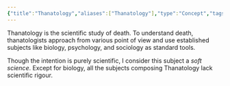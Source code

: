 ```yaml
---
{"title":"Thanatology","aliases":["Thanatology"],"type":"Concept","tags":["subject"],"updated":"2023-04-01T14:41:27+06:00","dg-note-icon":1,"dg-publish":true,"created":"2023-04-01T14:28:40+06:00","dg-path":"Entities/Concepts/Subject/Thanatology.md","permalink":"/entities/concepts/subject/thanatology/","dgPassFrontmatter":true,"noteIcon":1}
---
```


Thanatology is the scientific study of death. To understand death, thanatologists approach from various point of view and use established subjects like biology, psychology, and sociology as standard tools.

Though the intention is purely scientific, I consider this subject a *soft science*. Except for biology, all the subjects composing Thanatology lack scientific rigour.